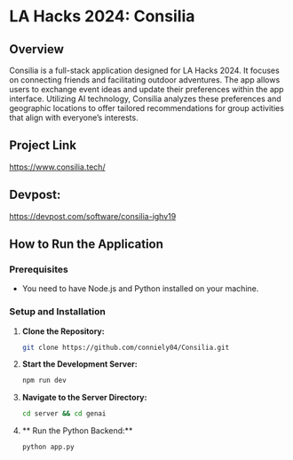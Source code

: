 # LA Hacks 2024: Consilia 

## Overview
Consilia is a full-stack application designed for LA Hacks 2024. It focuses on connecting friends and facilitating outdoor adventures. The app allows users to exchange event ideas and update their preferences within the app interface. Utilizing AI technology, Consilia analyzes these preferences and geographic locations to offer tailored recommendations for group activities that align with everyone’s interests.

## Project Link
https://www.consilia.tech/

## Devpost:
https://devpost.com/software/consilia-ighv19

## How to Run the Application

### Prerequisites
- You need to have Node.js and Python installed on your machine.

### Setup and Installation
1. **Clone the Repository:**
   ```bash
   git clone https://github.com/conniely04/Consilia.git

2. **Start the Development Server:**
   ```bash
   npm run dev

3. **Navigate to the Server Directory:**
   ```bash
   cd server && cd genai

3. ** Run the Python Backend:**
   ```bash
   python app.py
